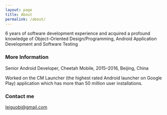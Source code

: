 ```yaml
---
layout: page
title: About
permalink: /about/
---
```


6 years of software development experience and acquired a profound knowledge of Object–Oriented Design/Programming, Android Application Development and Software Testing 

### More Information

Senior Android Developer, Cheetah Mobile, 2015–2016, Beijing, China

Worked on the CM Launcher (the highest rated Android launcher on Google Play) application which has more than 50 million user installations.


### Contact me

[leiguobj@gmail.com](mailto:leiguobj@gmail.com)